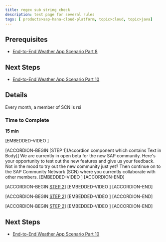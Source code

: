 ```yaml
---
title: regex sub string check
description: test page for several rules 
tags: [ products>sap-hana-cloud-platform, topic>cloud, topic>java]
---
```


## Prerequisites  
 - [End-to-End Weather App Scenario Part 8](http://go.sap.com/developer/tutorials/hcp-java-weatherapp-part8vbv454.html5645)

## Next Steps
 - [End-to-End Weather App Scenario Part 10](http://go.sap.com/developer/tutorials/hcp-java-weatherapp-part10.html)

## Details
Every month, a member of SCN is rsi

### Time to Complete
**15 min**

[EMBEDDED-VIDEO [](/content/dam/site/sapcom/multimedia/2016/09/dcb1153a-877c-0010-82c7-eda71af511fa.mp4)]

[ACCORDION-BEGIN [STEP 1](Accordion component which contains Text in Body)]
We are currently in open beta for the new SAP community. Here's your opportunity to test out the new features and give us your feedback. Not in the mood to try out the new community just yet? Then continue on to the SAP Community Network (SCN) where you currently collaborate with other members.
[EMBEDDED-VIDEO [](/content/dam/site/sapcom/multimedia/2016/09/dcb1153a-877c-0010-82c7-eda71af511fa.mp4)]
[ACCORDION-END]

[ACCORDION-BEGIN [STEP 2](#step2)]
[EMBEDDED-VIDEO [](content/dam/site/sapcom/multimedia/2016/09/ba20053a-877c-0010-82c7-eda71af511fa.mp4)]
[ACCORDION-END]

[ACCORDION-BEGIN [STEP 2](#step2)]
[EMBEDDED-VIDEO [](/content/dam/site/sapcom/multimedia/2016/09/a83b4b3b-877c-0010-82c7-eda71af511fa.mp4)]
[ACCORDION-END]

[ACCORDION-BEGIN [STEP 2](#step2)]
[EMBEDDED-VIDEO [](/content/dam/site/sapcom/multimedia/2016/09/c22fc03a-877c-0010-82c7-eda71af511fa.mp4)]
[ACCORDION-END]


## Next Steps
 - [End-to-End Weather App Scenario Part 10](http://go.sap.com/developer/tutorials/hcp-java-weatherapp-part10.html)
 
